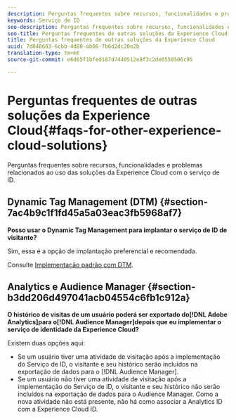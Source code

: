 ```yaml
---
description: Perguntas frequentes sobre recursos, funcionalidades e problemas relacionados ao uso das soluções da Experience Cloud com o serviço de ID.
keywords: Serviço de ID
seo-description: Perguntas frequentes sobre recursos, funcionalidades e problemas relacionados ao uso das soluções da Experience Cloud com o serviço de ID.
seo-title: Perguntas frequentes de outras soluções da Experience Cloud
title: Perguntas frequentes de outras soluções da Experience Cloud
uuid: 7d848663-6cbb-4d80-ab06-7b6d2dc20e2b
translation-type: tm+mt
source-git-commit: e6d65f1bfed187d7440512e8f3c2de0550506c95

---
```



# Perguntas frequentes de outras soluções da Experience Cloud{#faqs-for-other-experience-cloud-solutions}

Perguntas frequentes sobre recursos, funcionalidades e problemas relacionados ao uso das soluções da Experience Cloud com o serviço de ID.

## Dynamic Tag Management (DTM) {#section-7ac4b9c1f1fd45a5a03eac3fb5968af7}

**Posso usar o Dynamic Tag Management para implantar o serviço de ID de visitante?**

Sim, essa é a opção de implantação preferencial e recomendada.

Consulte [Implementação padrão com DTM](../implementation-guides/standard.md#concept-89cd0199a9634fc48644f2d61e3d2445).

## Analytics e Audience Manager {#section-b3dd206d497041acb04554c6fb1c912a}

**O histórico de visitas de um usuário poderá ser exportado do[!DNL Adobe Analytics]para o[!DNL Audience Manager]depois que eu implementar o serviço de identidade da Experience Cloud?**

Existem duas opções aqui:

* Se um usuário tiver uma atividade de visitação após a implementação do Serviço de ID, o visitante e seu histórico serão incluídos na exportação de dados para o [!DNL Audience Manager].
* Se um usuário não tiver uma atividade de visitação após a implementação do Serviço de ID, o visitante e seu histórico não serão incluídos na exportação de dados para o Audience Manager. Como a nova atividade não está presente, não há como associar a Analytics ID com a Experience Cloud ID.

